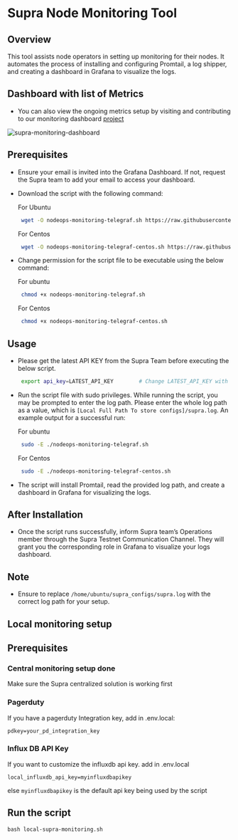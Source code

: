 # Supra Node Monitoring Tool

## Overview
This tool assists node operators in setting up monitoring for their nodes. It automates the process of installing and configuring Promtail, a log shipper, and creating a dashboard in Grafana to visualize the logs.

## Dashboard with list of Metrics
- You can also view the ongoing metrics setup by visiting and contributing to our monitoring dashboard [project](https://github.com/orgs/Entropy-Foundation/projects/13)

![supra-monitoring-dashboard](https://github.com/Entropy-Foundation/supra-node-monitoring-tool/assets/90824946/dd86df57-529a-4490-94b9-1fdb2ec3dc0d)

## Prerequisites
- Ensure your email is invited into the Grafana Dashboard. If not, request the Supra team to add your email to access your dashboard.
- Download the script with the following command:

     For Ubuntu
    ```bash
     wget -O nodeops-monitoring-telegraf.sh https://raw.githubusercontent.com/Entropy-Foundation/supra-node-monitoring-tool/master/nodeops-monitoring-telegraf.sh
    ```
     For Centos
    ```bash
     wget -O nodeops-monitoring-telegraf-centos.sh https://raw.githubusercontent.com/Entropy-Foundation/supra-node-monitoring-tool/master/nodeops-monitoring-telegraf-centos.sh
    ```

- Change permission for the script file to be executable using the below command:

    For ubuntu
    ```bash
     chmod +x nodeops-monitoring-telegraf.sh
    ```
    For Centos
    ```bash
     chmod +x nodeops-monitoring-telegraf-centos.sh
    ```

## Usage
- Please get the latest API KEY from the Supra Team before executing the below script.
    ```bash
     export api_key=LATEST_API_KEY        # Change LATEST_API_KEY with the value provided by the Supra team.
    ```
- Run the script file with sudo privileges. While running the script, you may be prompted to enter the log path. Please enter the whole log path as a value, which is `[Local Full Path To store configs]/supra.log`. An example output for a successful run:

    For ubuntu
    ```bash
     sudo -E ./nodeops-monitoring-telegraf.sh
    ```
    For Centos
    ```bash
     sudo -E ./nodeops-monitoring-telegraf-centos.sh
    ```

- The script will install Promtail, read the provided log path, and create a dashboard in Grafana for visualizing the logs.

## After Installation
- Once the script runs successfully, inform Supra team’s Operations member through the Supra Testnet Communication Channel. They will grant you the corresponding role in Grafana to visualize your logs dashboard.

## Note
- Ensure to replace `/home/ubuntu/supra_configs/supra.log` with the correct log path for your setup.


## Local monitoring setup

## Prerequisites

### Central monitoring setup done

Make sure the Supra centralized solution is working first

### Pagerduty

If you have a pagerduty Integration key, add in .env.local:
```
pdkey=your_pd_integration_key
```
### Influx DB API Key

If you want to customize the influxdb api key. add in .env.local
```
local_influxdb_api_key=myinfluxdbapikey
```
else `myinfluxdbapikey` is the default api key being used by the script

## Run the script
```
bash local-supra-monitoring.sh
```
